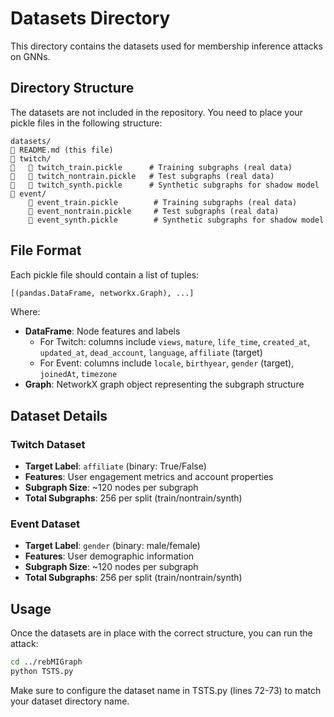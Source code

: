 # Datasets Directory

This directory contains the datasets used for membership inference attacks on GNNs.

## Directory Structure

The datasets are not included in the repository. You need to place your pickle files in the following structure:

```
datasets/
   README.md (this file)
   twitch/
      twitch_train.pickle      # Training subgraphs (real data)
      twitch_nontrain.pickle   # Test subgraphs (real data)
      twitch_synth.pickle      # Synthetic subgraphs for shadow model
   event/
       event_train.pickle        # Training subgraphs (real data)
       event_nontrain.pickle     # Test subgraphs (real data)
       event_synth.pickle        # Synthetic subgraphs for shadow model
```

## File Format

Each pickle file should contain a list of tuples:
```python
[(pandas.DataFrame, networkx.Graph), ...]
```

Where:
- **DataFrame**: Node features and labels
  - For Twitch: columns include `views`, `mature`, `life_time`, `created_at`, `updated_at`, `dead_account`, `language`, `affiliate` (target)
  - For Event: columns include `locale`, `birthyear`, `gender` (target), `joinedAt`, `timezone`
- **Graph**: NetworkX graph object representing the subgraph structure

## Dataset Details

### Twitch Dataset
- **Target Label**: `affiliate` (binary: True/False)
- **Features**: User engagement metrics and account properties
- **Subgraph Size**: ~120 nodes per subgraph
- **Total Subgraphs**: 256 per split (train/nontrain/synth)

### Event Dataset
- **Target Label**: `gender` (binary: male/female)
- **Features**: User demographic information
- **Subgraph Size**: ~120 nodes per subgraph
- **Total Subgraphs**: 256 per split (train/nontrain/synth)

## Usage

Once the datasets are in place with the correct structure, you can run the attack:

```bash
cd ../rebMIGraph
python TSTS.py
```

Make sure to configure the dataset name in TSTS.py (lines 72-73) to match your dataset directory name.